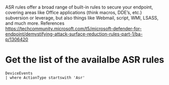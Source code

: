 #
ASR rules offer a broad range of built-in rules to secure your endpoint, covering areas like Office applications (think macros, DDE’s, etc.) subversion or leverage, but also things like Webmail, script, WMI, LSASS, and much more.
References https://techcommunity.microsoft.com/t5/microsoft-defender-for-endpoint/demystifying-attack-surface-reduction-rules-part-1/ba-p/1306420
# Get the list of the availalbe ASR rules 
```
DeviceEvents
| where ActionType startswith 'Asr'
```
